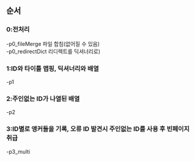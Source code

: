 ## 순서

### 0:전처리
-p0_fileMerge 파일 합침(없어질 수 있음)  
-p0_redirectDict 리디렉트를 딕셔너리로)  

### 1:ID와 타이틀 맵핑, 딕셔너리와 배열
-p1  

### 2:주인없는 ID가 나열된 배열
-p2

### 3:ID별로 앵커들을 기록, 오류 ID 발견시 주인없는 ID를 사용 후 빈페이지 취급
-p3_multi

